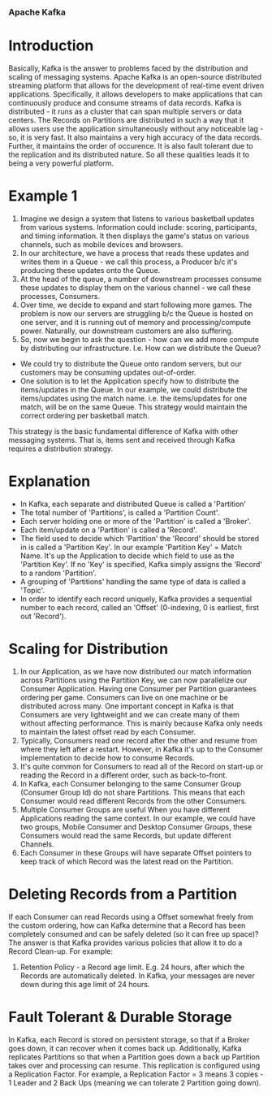 ### Apache Kafka

# Introduction

Basically, Kafka is the answer to problems faced by the distribution and scaling of messaging systems.
Apache Kafka is an open-source distributed streaming platform that allows for the development of real-time event driven applications.
Specifically, it allows developers to make applications that can continuously produce and consume streams of data records.
Kafka is distributed - it runs as a cluster that can span multiple servers or data centers. The Records on Partitions are distributed in such a way that it allows users use the application simultaneously without any noticeable lag - so, it is very fast.
It also maintains a very high accuracy of the data records.
Further, it maintains the order of occurence.
It is also fault tolerant due to the replication and its distributed nature.
So all these qualities leads it to being a very powerful platform.

# Example 1

1. Imagine we design a system that listens to various basketball updates from various systems. Information could include: scoring, participants, and timing information. It then displays the game's status on various channels, such as mobile devices and browsers.
2. In our architecture, we have a process that reads these updates and writes them in a Queue - we call this process, a Producer b/c it's producing these updates onto the Queue.
3. At the head of the queue, a number of downstream processes consume these updates to display them on the various channel - we call these processes, Consumers.
4. Over time, we decide to expand and start following more games. The problem is now our servers are struggling b/c the Queue is hosted on one server, and it is running out of memory and processing/compute power. Naturally, our downstream customers are also suffering.
5. So, now we begin to ask the question - how can we add more compute by distributing our infrastructure. I.e. How can we distribute the Queue?

- We could try to distribute the Queue onto random servers, but our customers may be consuming updates out-of-order.
- One solution is to let the Application specify how to distribute the items/updates in the Queue. In our example, we could distribute the items/updates using the match name. i.e. the items/updates for one match, will be on the same Queue. This strategy would maintain the correct ordering per basketball match.

This strategy is the basic fundamental difference of Kafka with other messaging systems. That is, items sent and received through Kafka requires a distribution strategy.

# Explanation

- In Kafka, each separate and distributed Queue is called a 'Partition'
- The total number of 'Partitions', is called a 'Partition Count'.
- Each server holding one or more of the 'Partition' is called a 'Broker'.
- Each item/update on a 'Partition' is called a 'Record'.
- The field used to decide which 'Partition' the 'Record' should be stored in is called a 'Partition Key'. In our example 'Partition Key' = Match Name. It's up the Application to decide which field to use as the 'Partition Key'. If no 'Key' is specified, Kafka simply assigns the 'Record' to a random 'Partition'.
- A grouping of 'Partitions' handling the same type of data is called a 'Topic'.
- In order to identify each record uniquely, Kafka provides a sequential number to each record, called an 'Offset' (0-indexing, 0 is earliest, first out 'Record').

# Scaling for Distribution

1. In our Application, as we have now distributed our match information across Partitions using the Partition Key, we can now parallelize our Consumer Application. Having one Consumer per Partition guarantees ordering per game. Consumers can live on one machine or be distributed across many. One important concept in Kafka is that Consumers are very lightweight and we can create many of them without affecting performance. This is mainly because Kafka only needs to maintain the latest offset read by each Consumer.
2. Typically, Consumers read one record after the other and resume from where they left after a restart. However, in Kafka it's up to the Consumer implementation to decide how to consume Records.
3. It's quite common for Consumers to read all of the Record on start-up or reading the Record in a different order, such as back-to-front.
4. In Kafka, each Consumer belonging to the same Consumer Group (Consumer Group Id) do not share Partitions. This means that each Consumer would read different Records from the other Consumers.
5. Multiple Consumer Groups are useful When you have different Applications reading the same context. In our example, we could have two groups, Mobile Consumer and Desktop Consumer Groups, these Consumers would read the same Records, but update different Channels.
6. Each Consumer in these Groups will have separate Offset pointers to keep track of which Record was the latest read on the Partition.

# Deleting Records from a Partition

If each Consumer can read Records using a Offset somewhat freely from the custom ordering, how can Kafka determine that a Record has been completely consumed and can be safely deleted (so it can free up space)?
The answer is that Kafka provides various policies that allow it to do a Record Clean-up.
For example:

1. Retention Policy - a Record age limit. E.g. 24 hours, after which the Records are automatically deleted. In Kafka, your messages are never down during this age limit of 24 hours.

# Fault Tolerant & Durable Storage

In Kafka, each Record is stored on persistent storage, so that if a Broker goes down, it can recover when it comes back up. Additionally, Kafka replicates Partitions so that when a Partition goes down a back up Partition takes over and processing can resume. This replication is configured using a Replication Factor. For example, a Replication Factor = 3 means 3 copies - 1 Leader and 2 Back Ups (meaning we can tolerate 2 Partition going down).
